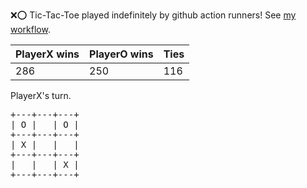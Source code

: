 :x::o: Tic-Tac-Toe played indefinitely by github action runners! See [my workflow](.github/workflows/play.yaml).

|PlayerX wins|PlayerO wins|Ties|
|-|-|-|
|286|250|116|

PlayerX's turn.

<pre>
+---+---+---+
| O |   | O |
+---+---+---+
| X |   |   |
+---+---+---+
|   |   | X |
+---+---+---+
</pre>